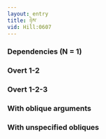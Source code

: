 ```yaml
---
layout: entry
title: ཉེས་
vid: Hill:0607
---
```

### Dependencies (N = 1)


### Overt 1-2


### Overt 1-2-3


### With oblique arguments


### With unspecified obliques
